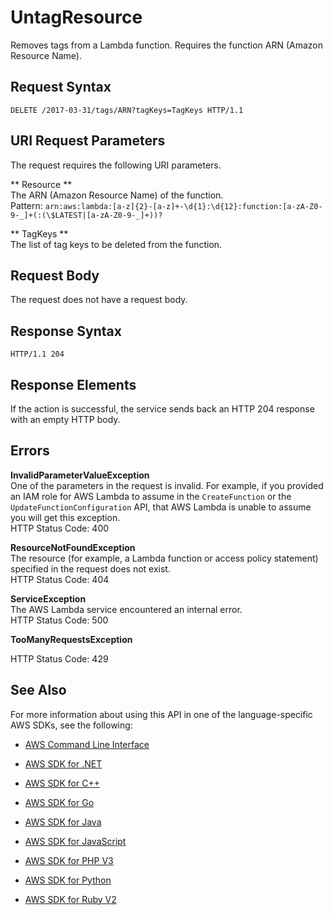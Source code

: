 # UntagResource<a name="API_UntagResource"></a>

Removes tags from a Lambda function\. Requires the function ARN \(Amazon Resource Name\)\. 

## Request Syntax<a name="API_UntagResource_RequestSyntax"></a>

```
DELETE /2017-03-31/tags/ARN?tagKeys=TagKeys HTTP/1.1
```

## URI Request Parameters<a name="API_UntagResource_RequestParameters"></a>

The request requires the following URI parameters\.

 ** Resource **   
The ARN \(Amazon Resource Name\) of the function\.  
Pattern: `arn:aws:lambda:[a-z]{2}-[a-z]+-\d{1}:\d{12}:function:[a-zA-Z0-9-_]+(:(\$LATEST|[a-zA-Z0-9-_]+))?` 

 ** TagKeys **   
The list of tag keys to be deleted from the function\.

## Request Body<a name="API_UntagResource_RequestBody"></a>

The request does not have a request body\.

## Response Syntax<a name="API_UntagResource_ResponseSyntax"></a>

```
HTTP/1.1 204
```

## Response Elements<a name="API_UntagResource_ResponseElements"></a>

If the action is successful, the service sends back an HTTP 204 response with an empty HTTP body\.

## Errors<a name="API_UntagResource_Errors"></a>

 **InvalidParameterValueException**   
One of the parameters in the request is invalid\. For example, if you provided an IAM role for AWS Lambda to assume in the `CreateFunction` or the `UpdateFunctionConfiguration` API, that AWS Lambda is unable to assume you will get this exception\.  
HTTP Status Code: 400

 **ResourceNotFoundException**   
The resource \(for example, a Lambda function or access policy statement\) specified in the request does not exist\.  
HTTP Status Code: 404

 **ServiceException**   
The AWS Lambda service encountered an internal error\.  
HTTP Status Code: 500

 **TooManyRequestsException**   
   
HTTP Status Code: 429

## See Also<a name="API_UntagResource_SeeAlso"></a>

For more information about using this API in one of the language\-specific AWS SDKs, see the following:

+  [AWS Command Line Interface](http://docs.aws.amazon.com/goto/aws-cli/lambda-2015-03-31/UntagResource) 

+  [AWS SDK for \.NET](http://docs.aws.amazon.com/goto/DotNetSDKV3/lambda-2015-03-31/UntagResource) 

+  [AWS SDK for C\+\+](http://docs.aws.amazon.com/goto/SdkForCpp/lambda-2015-03-31/UntagResource) 

+  [AWS SDK for Go](http://docs.aws.amazon.com/goto/SdkForGoV1/lambda-2015-03-31/UntagResource) 

+  [AWS SDK for Java](http://docs.aws.amazon.com/goto/SdkForJava/lambda-2015-03-31/UntagResource) 

+  [AWS SDK for JavaScript](http://docs.aws.amazon.com/goto/AWSJavaScriptSDK/lambda-2015-03-31/UntagResource) 

+  [AWS SDK for PHP V3](http://docs.aws.amazon.com/goto/SdkForPHPV3/lambda-2015-03-31/UntagResource) 

+  [AWS SDK for Python](http://docs.aws.amazon.com/goto/boto3/lambda-2015-03-31/UntagResource) 

+  [AWS SDK for Ruby V2](http://docs.aws.amazon.com/goto/SdkForRubyV2/lambda-2015-03-31/UntagResource) 
